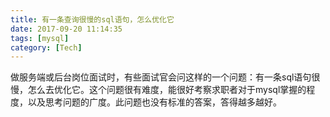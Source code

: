 ```yaml
---
title: 有一条查询很慢的sql语句，怎么优化它
date: 2017-09-20 11:14:35
tags: [mysql]
category: [Tech]
---
```


做服务端或后台岗位面试时，有些面试官会问这样的一个问题：有一条sql语句很慢，怎么去优化它。这个问题很有难度，能很好考察求职者对于mysql掌握的程度，以及思考问题的广度。此问题也没有标准的答案，答得越多越好。
<!--more-->



